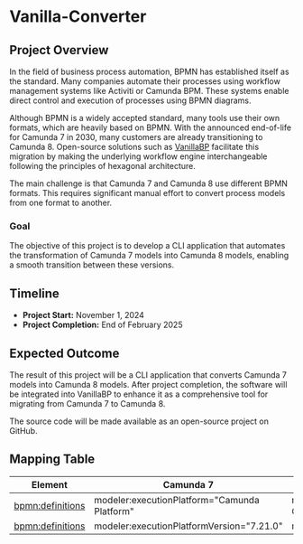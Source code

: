 # Vanilla-Converter

## Project Overview
In the field of business process automation, BPMN has established itself as the standard. Many companies automate their processes using workflow management systems like Activiti or Camunda BPM. These systems enable direct control and execution of processes using BPMN diagrams.

Although BPMN is a widely accepted standard, many tools use their own formats, which are heavily based on BPMN. With the announced end-of-life for Camunda 7 in 2030, many customers are already transitioning to Camunda 8. Open-source solutions such as [VanillaBP](https://github.com/vanillabp) facilitate this migration by making the underlying workflow engine interchangeable following the principles of hexagonal architecture.

The main challenge is that Camunda 7 and Camunda 8 use different BPMN formats. This requires significant manual effort to convert process models from one format to another.

### Goal
The objective of this project is to develop a CLI application that automates the transformation of Camunda 7 models into Camunda 8 models, enabling a smooth transition between these versions.

## Timeline
- **Project Start:** November 1, 2024
- **Project Completion:** End of February 2025

## Expected Outcome
The result of this project will be a CLI application that converts Camunda 7 models into Camunda 8 models. After project completion, the software will be integrated into VanillaBP to enhance it as a comprehensive tool for migrating from Camunda 7 to Camunda 8.

The source code will be made available as an open-source project on GitHub.

## Mapping Table
| Element            | Camunda 7                                    | Camunda 8 |
|--------------------|----------------------------------------------|--------------|
| <bpmn:definitions> | modeler:executionPlatform="Camunda Platform" |modeler:executionPlatform="Camunda Cloud"|
| <bpmn:definitions>   | modeler:executionPlatformVersion="7.21.0"    |modeler:executionPlatformVersion="8.6.0"|
